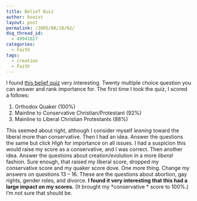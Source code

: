 ```yaml
---
title: Belief Quiz
author: bsoist
layout: post
permalink: /2005/06/18/62/
dsq_thread_id:
  - 49941827
categories:
  - Faith
tags:
  - creation
  - Faith
---
```

I found [this belief quiz][1] very interesting. Twenty multiple choice question you can answer and rank importance for. The first time I took the quiz, I scored a follows: 

  1. Orthodox Quaker (100%)
  2. Mainline to Conservative Christian/Protestant (92%)
  3. Mainline to Liberal Christian Protestants (88%)

This seemed about right, although I consider myself *leaning* toward the liberal more than conservative. Then I had an idea. Answer the questions the same but click *High* for importance on all issues. I had a suspicion this would raise my score as a conservative, and I was correct. Then another idea. Answer the questions about creation/evolution in a more *liberal* fashion. Sure enough, that raised my liberal score, dropped my conservative score and my quaker score dove. One more thing. Change my answers on questions 13 &#8211; 16. These are the questions about abortion, gay rights, gender roles, and divorce. **I found it very interesting that this had a large impact on my scores.** (It brought my *conservative * score to 100%.) I&#8217;m not sure that should be.

 [1]: http://www.beliefnet.com/story/76/story_7665_1.html
